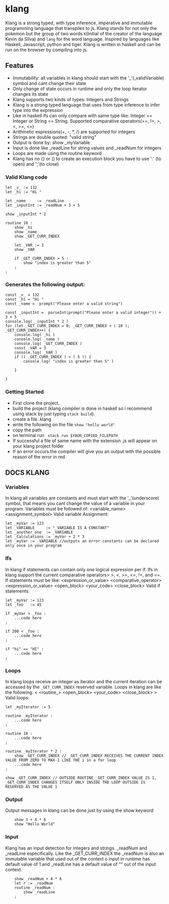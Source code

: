 # klang
Klang is a strong typed, with type inference, imperative and immutable programming language that transpiles to js. 
Klang stands for not only the pokemon but the group of two words ```K```(Initial of the creator of the language Kevin da Silva) and ```lang``` for the word language.
Inspired by languages like Haskell, Javascript, python and tiger. Klang is written in haskell and can be run on the browser by compiling into js.

## Features

- Immutability: all variables in klang should start with the '_'(_validVariable) symbol and cant change their state
- Only change of state occurs in runtime and only the loop iterator changes its state 
- Klang supports two kinds of types: Integers and Strings
- Klang is a strong typed language that uses from type inference to infer type into the expression
- Like in haskell ifs can only compare with same type like: Integer == Integer or String == String. Supported comparative operators(==, !=, >, <, >=, <=)
- Arithmetic expressions(+, -, *, /) are supported for integers
- Strings are double quoted: "valid string"
- Output is done by: show _myVariable
- Input is done like _readLine for string values and _readNum for integers
- Loops are made using the routine keyword
- Klang has no {} or () to create an execution block you have to use ':' (to open) and ';'(to close)

### Valid Klang code
```
let _v_ := 132 
let _hi := "Hi " 

let _name     := _readLine
let _inputInt := _readNum + 3 + 5

show _inputInt * 2

routine 10 :
    show _hi
    show _name
    show _GET_CURR_INDEX

    let _VAR := 3
    show _VAR

    if _GET_CURR_INDEX > 5 :
        show "index is greater than 5"
    ;
;
```

### Generates the following output:
```
const _v_ = 132  
const _hi = "Hi "  
const _name =  prompt("Please enter a valid string")  

const _inputInt =  parseInt(prompt("Please enter a valid integer")) + 3 + 5  
console.log( _inputInt * 2 ) 
for (let _GET_CURR_INDEX = 0; _GET_CURR_INDEX < ( 10 ); _GET_CURR_INDEX++) {
    console.log( _hi ) 
    console.log( _name ) 
    console.log( _GET_CURR_INDEX ) 
    const _VAR = 3  
    console.log( _VAR ) 
    if (( _GET_CURR_INDEX ) > ( 5 )) { 
        console.log( "index is greater than 5" ) 
     
    }
 
}

```
### Getting Started

- First clone the project.
- build the project (klang compiler is done in haskell so i recommend using stack by just typing ```stack build```).
- create a file .klang 
- write the following on the file ```show "hello world"```
- copy the path
- on terminal run ``` stack run $YOUR_COPIED_FILEPATH```
- If successful a file of same name with the extension .js will appear on your klang project folder
- If an error occurs the compiler will give you an output with the possible reason of the error in red

## DOCS KLANG

### Variables
In klang all variables are constants and must start with the '_'(underscore) symbol, that means you cant change the value of a variable in your program.
Variables must be followed of: <let> <let> <variable_name> <assignment_symbol> <value>
Valid variable Assignment: 
```
let _myVar := 123
let _VARIABLE     := "_VARIABLE IS A CONSTANT"
let _another_one  := _VARIABLE
let _Calculations := _myVar + 2 * 3
let _myVar := _VARIABLE //outputs an error constants can be declared only once in your program
```

### Ifs
In klang if statements can contain only one logical expression per if. Ifs in klang support the current comparative operators> >, <, >=, <=, !=, and ==.
If statements must be like: <if> <if> <expression_or_value> <comparative_operator> <expression_or_value> <open_block> <your_code> <close_block>
Valid if statements: 
```
let _myVar := 123
let _foo   := 45

if _myVar > _foo : 
    ...code here
;

if 200 < _foo : 
    ...code here
;

if "hi" == "HI" : 
    ...code here
;
```

### Loops
In klang loops receive an integer as iterator and the current iteration can be accessed by the ```_GET_CURR_INDEX``` reserved variable.
Loops in klang are like the following:  < <routine_> <integer> <open_block> <your_code>  <close_block>  >
Valid loops: 
```
let _myIterator := 5

routine _myIterator : 
    ...code here
;

routine 10 : 
    ...code here
;

routine _myIterator * 2 : 
    show _GET_CURR_INDEX // _GET_CURR_INDEX RECEIVES THE CURRENT INDEX VALUE FROM ZERO TO MAX-1 LIKE THE i in a for loop
    ...code here
;

show _GET_CURR_INDEX // OUTSIDE ROUTINE _GET_CURR_INDEX VALUE IS 1, _GET_CURR_INDEX CHANGES ITSELF ONLY INSIDE THE LOOP OUTSIDE IS RESERVED AS THE VALUE 1

```
### Output
Output messages in klang can be done just by using the show keyword
```
    show 3 + 4 * 6
    show "Hello World"
```

### Input
Klang has an input detection for integers and strings. _readNum and _readLine especifically. Like the _GET_CURR_INDEX the _readNum is also an immutable variable that used out of the context o input in runtime has default value of 1 and _readLine has a default value of "" out of the input context.  
```
    show _readNum + 4 * 6
    let r := _readNum
    routine _readNum : 
        show _readLine
    ;
```
